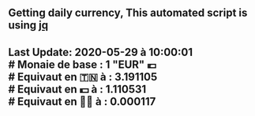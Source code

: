## Getting daily currency, This automated script is using [jq](https://stedolan.github.io/jq/)
## Last Update:  2020-05-29 à 10:00:01 </br># Monaie de base : 1 "EUR" 💶 </br> # Equivaut en 🇹🇳 à :  3.191105 </br> # Equivaut en 💵 à : 1.110531</br> # Equivaut en 🐱‍💻 à :  0.000117
